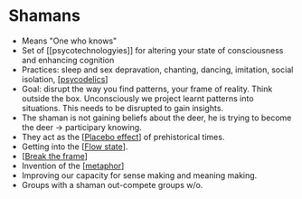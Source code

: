 # Shamans

- Means "One who knows"
- Set of [[psycotechnologyies]] for altering your state of consciousness and enhancing cognition
- Practices: sleep and sex depravation, chanting, dancing, imitation, social isolation, [[psycodelics]]
- Goal: disrupt the way you find patterns, your frame of reality. Think outside the box. Unconsciously we project learnt patterns into situations. This needs to be disrupted to gain insights. 
- The shaman is not gaining beliefs about the deer, he is trying to become the deer -> participary knowing.
- They act as the [[Placebo effect]] of prehistorical times.
- Getting into the [[Flow state]].
- [[Break the frame]]
- Invention of the [[metaphor]]
- Improving our capacity for sense making and meaning making.
- Groups with a shaman out-compete groups w/o.

[//begin]: # "Autogenerated link references for markdown compatibility"
[psycodelics]: psycodelics "Psycodelics"
[Placebo effect]: placebo-effect "Placebo Effect"
[Flow state]: flow-state "Flow State"
[Break the frame]: break-the-frame "Break the Frame"
[metaphor]: metaphor "Metaphor"
[//end]: # "Autogenerated link references"